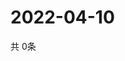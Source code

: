 # 2022-04-10
  共 0条

  <!-- BEGIN -->
  <!-- 最后更新时间Sun Apr 10 2022 14:03:46 GMT+0000 (Coordinated Universal Time) -->
  
  <!-- END -->
  
  